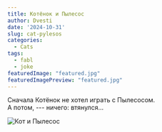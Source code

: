 ```yaml
---
title: Котёнок и Пылесос
author: Dvesti
date: '2024-10-31'
slug: cat-pylesos
categories:
  - Cats
tags:
  - fabl
  - joke
featuredImage: "featured.jpg"
featuredImagePreview: "featured.jpg" 
---
```


Сначала Котёнок не хотел играть с Пылесосом.  
А потом, --- ничего: втянулся...  

![Кот и Пылесос](https://yxab.netlify.app/ru/2024/10/cat-pylesos/featured.jpg)    
